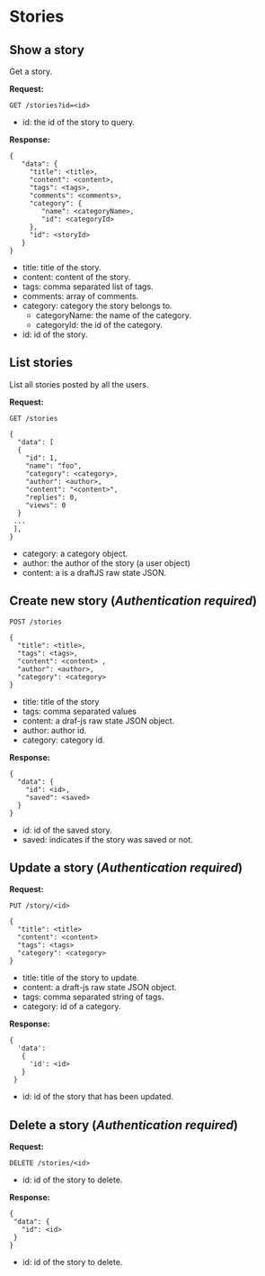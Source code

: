 # Stories

## Show a story

Get a story.

 **Request:**

 ```
 GET /stories?id=<id>
 ```
 
 - id: the id of the story to query.

 **Response:**

 ```
 {
    "data": {
	  "title": <title>,
      "content": <content>,
      "tags": <tags>,
      "comments": <comments>,
      "category": {
         "name": <categoryName>,
         "id": <categoryId>
	  },
      "id": <storyId>
	}
 }
 ```
 
 - title: title of the story.
 - content: content of the story.
 - tags: comma separated list of tags.
 - comments: array of comments.
 - category: category the story belongs to.
   - categoryName: the name of the category.
   - categoryId: the id of the category.
 - id: id of the story.

## List stories

 List all stories posted by all the users.

 **Request:**

 ```
 GET /stories

 {
   "data": [
   {
     "id": 1,
	 "name": "foo",
	 "category": <category>,
	 "author": <author>,
	 "content": "<content>",	 
	 "replies": 0,
	 "views": 0
   }
  ...
  ],
 }
 ```

 - category: a category object.
 - author: the author of the story (a user object)
 - content: a is a draftJS raw state JSON.

## Create new story (*Authentication required*)

 ```
 POST /stories

 {
   "title": <title>,
   "tags": <tags>,
   "content": <content> ,
   "author": <author>,
   "category": <category>
 }
 ```

 - title: title of the story
 - tags: comma separated values
 - content: a draf-js raw state JSON object.
 - author: author id.
 - category: category id.

 **Response:**

 ```
 {
   "data": {
	 "id": <id>,
	 "saved": <saved>
   }
 }
 ```

 - id: id of the saved story.
 - saved: indicates if the story was saved or not.

## Update a story (*Authentication required*)

 **Request:**
 ```
 PUT /story/<id>

 {
   "title": <title>
   "content": <content>
   "tags": <tags>
   "category": <category>
 }
 ```
 
 - title: title of the story to update.
 - content: a draft-js raw state JSON object.
 - tags: comma separated string of tags.
 - category: id of a category.

 **Response:**

 ```
 {
   'data': 
    {
	  'id': <id>
	}
  }
 ```
 
 - id: id of the story that has been updated.
 
## Delete a story (*Authentication required*)

 **Request:**
 
 ```
 DELETE /stories/<id>
 ```

 - id: id of the story to delete.

 **Response:**

 ```
 {
  "data": {
    "id": <id>
  }
 }
 ```

 - id: id of the story to delete.
